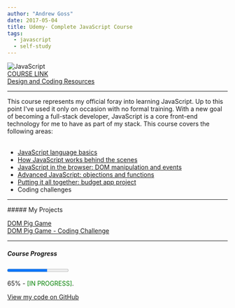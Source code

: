 ```yaml
---
author: "Andrew Goss"
date: 2017-05-04
title: Udemy- Complete JavaScript Course
tags:
  - javascript
  - self-study
---
```

![JavaScript](/img/post/javascript.png "JavaScript")<br>
<a href="https://www.udemy.com/the-complete-javascript-course/learn/" target="_blank">COURSE LINK</a><br>
<a href="http://codingheroes.io/resources" target="_blank">Design and Coding Resources</a><br>
<hr>

This course represents my official foray into learning JavaScript. Up to this point I've used it only on occasion with no formal training. With a new goal of becoming a full-stack developer, JavaScript is a core front-end technology for me to have as part of my stack. This course covers the following areas:<br><br>

* <a href="/2017/udemy--complete-javascript-course/js_language_basics">JavaScript language basics</a>
* <a href="/2017/udemy--complete-javascript-course/how_js_works_behind">How JavaScript works behind the scenes</a>
* <a href="/2017/udemy--complete-javascript-course/js_browser">JavaScript in the browser: DOM manipulation and events</a>
* <a href="/2017/udemy--complete-javascript-course/advanced_js_objects_functions">Advanced JavaScript: objections and functions</a>
* <a href="/2017/udemy--complete-javascript-course/budget_app">Putting it all together: budget app project</a>
* Coding challenges

<hr>
##### My Projects

<a href="/projects/dom_pig_game">DOM Pig Game</a><br>
<a href="/projects/dom_pig_game_coding_challenge">DOM Pig Game - Coding Challenge</a>

<hr>

##### Course Progress
<progress max="1.0" value="0.65"></progress>

65% - <font color="green">[IN PROGRESS]</font>.

<a href="https://github.com/andrewrgoss/udemy-complete-javascript" class="btn" target="_blank">View my code on GitHub</a>